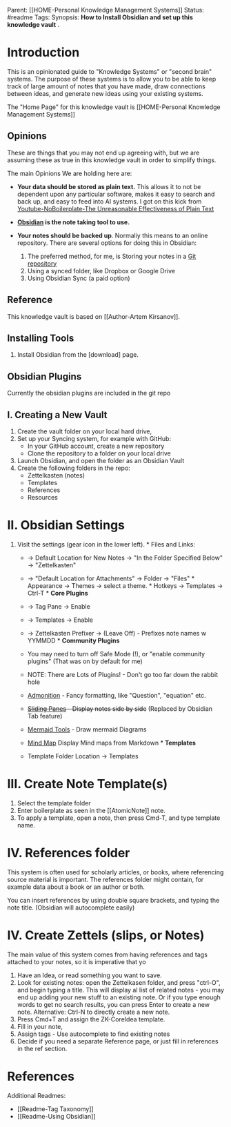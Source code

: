 Parent:  [[HOME-Personal Knowledge Management Systems]]
Status:  #readme 
Tags:
Synopsis: **How to Install Obsidian and  set up this knowledge vault** .
# Introduction 
This is an opinionated  guide to "Knowledge Systems" or "second brain" systems.  The purpose of these systems is to allow you to be able to keep track of large amount of notes that you have made, draw connections between ideas, and generate new ideas using your existing systems.

The "Home Page" for this knowledge vault is [[HOME-Personal Knowledge Management Systems]]

## Opinions
These are things that you may not end up agreeing with, but we are assuming these as true in this knowledge vault in order to simplify things. 

The main Opinions We are holding here are:

* **Your data should be stored as plain text.**  This allows it to not be dependent upon any particular software, makes it easy to search and back up, and easy to feed into AI systems.  I got on this kick from [Youtube-NoBoilerplate-The Unreasonable Effectiveness of Plain Text](https://www.youtube.com/watch?v=WgV6M1LyfNY&t=26s)
  
* **[Obsidian](https://obsidian.md) is the note taking tool to use.**
  
* **Your notes should be backed up**.  Normaliy this means to an online repository.  There are several options for doing this in Obsidian:
	1. The preferred method, for me, is  Storing your notes in a   [Git repository](https://phoenixnap.com/kb/what-is-a-git-repository) 
	2. Using a synced folder, like Dropbox or Google Drive
	3. Using Obsidian Sync (a paid option)

## Reference 
This knowledge vault is based on [[Author-Artem Kirsanov]].
## Installing Tools
1. Install Obsidian from the [download] page.

## Obsidian Plugins
Currently the obsidian plugins are included in the  git repo 
## I. Creating a New Vault

1. Create the vault folder on your local hard drive, 
2. Set up your Syncing system, for example with GitHub:
	* In your  GitHub account, create a new repository
	* Clone the repository to a folder on your local drive 
3. Launch Obsidian, and  open the folder as an Obsidian Vault
4. Create the following folders in the repo: 
	  - Zettelkasten (notes)
	  - Templates
	  -  References
	  - Resources

# II. Obsidian Settings
1.   Visit the settings (gear icon in the lower left).
	*  Files and Links:  
		* -> Default Location for New Notes -> "In the Folder Specified Below" -> "Zettelkasten"
		* -> "Default Location for Attachments" -> Folder -> "Files"
	* Appearance -> Themes -> select a theme.
	* Hotkeys -> Templates -> Ctrl-T
	* **Core Plugins**
		* -> Tag Pane -> Enable
		*  -> Templates -> Enable
		*  -> Zettelkasten Prefixer -> (Leave Off) - Prefixes note names w YYMMDD
	* **Community Plugins**
		* You may need to  turn off Safe Mode (!), or "enable community plugins" (That was on by default for me)  
		* NOTE:  There are Lots of Plugins!  -  Don't go too far down the rabbit hole
		  
		*  [Admonition](https://github.com/javalent/admonitions) - Fancy formatting, like "Question", "equation" etc.
		* ~~[Sliding Panes](https://github.com/deathau/sliding-panes-obsidian) - Display notes side by side~~  (Replaced by Obsidian Tab feature)
		* [Mermaid Tools]() - Draw mermaid Diagrams
		* [Mind Map](https://help.obsidian.md/User+interface/Use+tabs+in+Obsidian) Display Mind maps from Markdown
	* **Templates**
		* Template Folder Location -> Templates	  

# III. Create Note Template(s)
 
 1. Select the template folder 
 2. Enter boilerplate as seen in the [[AtomicNote]] note.
 3. To apply a template, open a note, then press Cmd-T, and type template name. 

# IV. References folder
This system is often used for scholarly articles, or books, where referencing source material is  important.    The references folder might contain, for example data about a  book or an author or both.  

You can insert references by using double square brackets, and typing the note title.  (Obsidian will autocomplete easily)

# IV. Create Zettels (slips, or Notes)
The main value of this system comes from having references and tags attached to your notes, so it is imperative that yo

1. Have an Idea, or read something you want to save. 
2. Look for existing notes:  open the Zettelkasen folder, and press "ctrl-O", and begin typing a title.   This will display al list of related notes - you may end up adding your new stuff to an existing note.   Or if you type enough words to get no search results, you can press Enter to create a new note. 
    Alternative:  Ctrl-N to directly create a new note. 
 3. Press Cmd+T and assign the ZK-CoreIdea template. 
 4. Fill in your note,
 5. Assign tags - Use autocomplete to find existing notes
 6. Decide if you need a separate Reference page, or just fill in references in the ref section.  



# References 
Additional Readmes: 

 * [[Readme-Tag Taxonomy]]
 * [[Readme-Using Obsidian]]

 